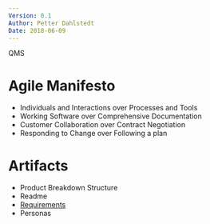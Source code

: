```yaml
---
Version: 0.1
Author: Petter Dahlstedt
Date: 2018-06-09
---
```

QMS
# Agile Manifesto
* Individuals and Interactions over Processes and Tools
* Working Software over Comprehensive Documentation
* Customer Collaboration over Contract Negotiation
* Responding to Change over Following a plan 
# Artifacts
* Product Breakdown Structure
* Readme
* [Requirements](./requirements.md)
* Personas
